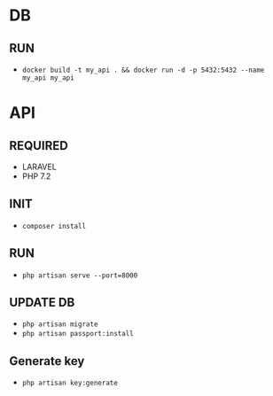 # DB

## RUN
- ````docker build -t my_api . && docker run -d -p 5432:5432 --name my_api my_api````

# API 

## REQUIRED

- LARAVEL 
- PHP 7.2

## INIT
- ````composer install````

## RUN 
- ````php artisan serve --port=8000````

## UPDATE DB

- ````php artisan migrate````
- ````php artisan passport:install````

## Generate key
- ````php artisan key:generate````